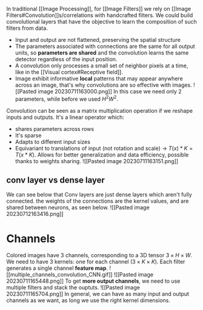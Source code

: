In traditional [[Image Processing]], for [[Image Filters]] we rely on [[Image Filters#Convolution]]s/correlations with handcrafted filters.
We could build convolutional layers that have the objective to learn the composition of such filters from data.
- Input and output are not flattened, preserving the spatial structure
- The parameters associated with connections are the same for all output units, so **parameters are shared** and the convolution learns the same detector regardless of the input position.
- A convolution only processes a small set of neighbor pixels at a time, like in the [[Visual cortex#Receptive field]].
- Image exhibit informative **local** patterns that may appear anywhere across an image, that's why convolutions are so effective with images.
![[Pasted image 20230711163000.png]]
In this case we need only 2 parameters, while before we used $H^2W^2$.

Convolution can be seen as a matrix multiplication operation if we reshape inputs and outputs. It's a linear operator which:
- shares parameters across rows
- It's sparse
- Adapts to different input sizes
- Equivariant to translations of input (not rotation and scale) -> $T(x)*K=T(x*K)$. Allows for better generalization and data efficiency, possible thanks to weights sharing.
![[Pasted image 20230711163151.png]]
## conv layer vs dense layer
We can see below that Conv layers are just dense layers which aren't fully connected. the weights of the connections are the kernel values, and are shared between neurons, as seen below.
![[Pasted image 20230712163416.png]]
# Channels
Colored images have 3 channels, corresponding to a 3D tensor $3\times H\times W$.
We need to have 3 kernels: one for each channel ($3\times K \times K$).
Each filter generates a single channel **feature map**. 
![[multiple_channels_convolution_CNN.gif]]
![[Pasted image 20230711165448.png]]
To get **more output channels**, we need to use multiple filters and stack the ouptuts.
![[Pasted image 20230711165704.png]]
In general, we can have as many input and output channels as we want, as long we use the right kernel dimensions.

